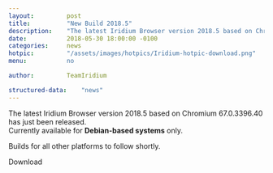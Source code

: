 ```yaml
---
layout:			post
title:			"New Build 2018.5"
description:	"The latest Iridium Browser version 2018.5 based on Chromium 67.0.3396.40 has just been released for Debian based systems."
date:			2018-05-30 18:00:00 -0100
categories:		news
hotpic:			"/assets/images/hotpics/Iridium-hotpic-download.png"
menu:			no

author:			TeamIridium

structured-data:	"news"
---
```


The latest Iridium Browser version 2018.5 based on Chromium 67.0.3396.40 has just been released.   
Currently available for **Debian-based systems** only.     

Builds for all other platforms to follow shortly.    

<a id="download-parser2" class="button download" title="download Iridium Browser">Download</a>